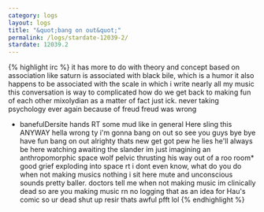 ```yaml
---
category: logs
layout: logs
title: "&quot;bang on out&quot;"
permalink: /logs/stardate-12039-2/
stardate: 12039.2
---
```


{% highlight irc %}
<Wolfgun> it has more to do with theory and concept based on association
<Wolfgun> like saturn is associated with black bile, which is a humor
<Wolfgun> it also happens to be associated with the scale in which i write nearly all my music
<RT> this conversation is way to complicated how do we get back to making fun of each other
<Wolfgun> mixolydian
<Wolfgun> as a matter of fact
<jameszenoa> just ick. never taking psychology ever again because of freud
<RT> freud was wrong
* banefulDersite hands RT some mud
<RT> like
<RT> in general
<banefulDersite> Here sling this
<Wolfgun> ANYWAY
<jameszenoa> hella wrong
<RT> ty
<Wolfgun> i'm gonna bang on out so see you guys
<Conor> bye bye
<resir014> have fun
<RT> bang on out
<jameszenoa> alrighty
<RT> thats new
<resir014> get got
<Yrr> pew
<RT> he lies he'll always be here
<RT> watching
<RT> awaiting the slander
<jameszenoa> im just imagining an anthropomorphic space wolf pelvic thrusting his way out of a roo
<jameszenoa> room*
<RT> good grief
<Yrr> exploding into space
<jameszenoa> rt i dont even know, what do you do when not making musics
<RT> nothing
<RT> i sit here mute and unconscious
<jameszenoa> sounds pretty baller.
<RT> doctors tell me when not making music im clinically dead
<jameszenoa> so are you making music rn
<RT> no
<resir014> logging that as an idea for Hau's comic
<jameszenoa> so ur dead
<RT> shut up resir thats awful
<jameszenoa> pfft
<resir014> lol
{% endhighlight %}
